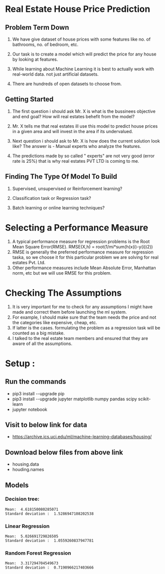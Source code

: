 # Real Estate House Price Prediction
## Problem Term Down

1) We have give dataset of house prices with some features like no. of bathrooms, no. of bedroom, etc.

2) Our task is to create a model which will predict the price for any house by looking at features.

3) While learning about Machine Learning it is best to actually work with real-world data. not just artificial datasets.

4) There are hundreds of open datasets to choose from.
## Getting Started

1) The first question i should ask Mr. X is what is the bussinees objective and end goal? How will real estates behefit from the model?

2) Mr. X tells me that real estates ill use this model to predict house prices in a given area and will invest in the area if its undervalued.

3) Next question i should ask to Mr. X is how does the current solution look like? The answer is - Manual experts who analyze the features.

4) The predictions made by so called " experts" are not very good (error rate is 25%) that is why real estates PVT LTD is coming to me.

## Finding The Type Of Model To Build

1) Supervised, unsupervised or Reinforcement learning?

2) Classification task or Regression task?

3) Batch learning or online learning techniques?

# Selecting a Performance Measure

1) A typical performance measure for regression problems is the Root Mean Square Error(RMSE). 
RMSE(X,h) = root(1/mi*sum(h(x(i)-y(i))2))
2) RMSE is generally the preferred performance measure for regression taska, so we choose it for this particular problem we are solving for real estates Pvt. Ltd.
3) Other performance measures include Mean Absolute Error, Manhattan norm, etc but we will use RMSE for this problem.
# Checking The Assumptions
1) It is very important for me to check for any assumptions I might have made and correct them before launching the ml system.
2) For example, I should make sure that the team needs the price and not the categories like expensive, cheap, etc.
3) If latter is the cases. formulating the problem as a regression task will be counted as a big mistake.
4) I talked to the real estate team members and ensured that they are aware of all the assumptions.

# Setup :

## Run the commands

- pip3 install --upgrade pip
- pip3 install --upgrade jupyter matplotlib numpy pandas scipy scikit-learn
- jupyter notebook

## Visit to below link for data

- https://archive.ics.uci.edu/ml/machine-learning-databases/housing/

## Download below files from above link

- housing.data
- houding.names

## Models 

### Decision tree:

    Mean:  4.618150080285071
    Standard deviation :  1.5286947108202538

### Linear Regression

    Mean:  5.026691729826505
    Standard deviation :  1.0559260837947781

### Random Forest Regression
    
    Mean:  3.317294704549673
    Standard deviation :  0.7190966217403666


